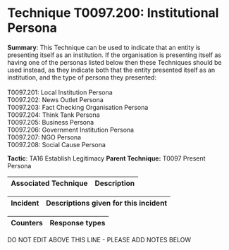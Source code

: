 # Technique T0097.200: Institutional Persona

**Summary**: This Technique can be used to indicate that an entity is presenting itself as an institution. If the organisation is presenting itself as having one of the personas listed below then these Techniques should be used instead, as they indicate both that the entity presented itself as an institution, and the type of persona they presented:<br><br> T0097.201: Local Institution Persona<br> T0097.202: News Outlet Persona<br> T0097.203: Fact Checking Organisation Persona<br> T0097.204: Think Tank Persona<br> T0097.205: Business Persona<br> T0097.206: Government Institution Persona<br> T0097.207: NGO Persona<br> T0097.208: Social Cause Persona

**Tactic**: TA16 Establish Legitimacy           **Parent Technique:** T0097 Present Persona


| Associated Technique | Description |
| --------- | ------------------------- |



| Incident | Descriptions given for this incident |
| -------- | -------------------- |



| Counters | Response types |
| -------- | -------------- |


DO NOT EDIT ABOVE THIS LINE - PLEASE ADD NOTES BELOW